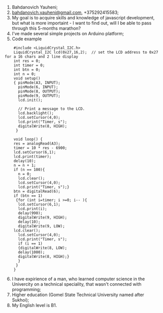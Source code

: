 1. Bahdanovich Yauheni;
2. bahdanovich.yauheni@gmail.com, +375292415583;
3. My goal is to acquire skills and knowledge of javascript development, but what is more importaint - I want to find out, will I be able to pass through this 5-months marathon?
4. I've made several simple projects on Arduino platform;
5. Code example

```
    #include <LiquidCrystal_I2C.h>
    LiquidCrystal_I2C lcd(0x27,16,2);  // set the LCD address to 0x27 for a 16 chars and 2 line display
    int res = 0;
    int timer = 0;
    int btn = 0;
    int n = 0;
    void setup()
    { pinMode(A3, INPUT);
      pinMode(6, INPUT); 
      pinMode(8, OUTPUT);
      pinMode(9, OUTPUT);
      lcd.init();                      
  
      // Print a message to the LCD.
      lcd.backlight();
      lcd.setCursor(4,0);
      lcd.print("Timer, s");
      digitalWrite(8, HIGH);
     }
    
    void loop() {
    res = analogRead(A3);
    timer = 10 * res - 6900;
    lcd.setCursor(6,1);
    lcd.print(timer);
    delay(10);
    n = n + 1;
    if (n == 100){
      n = 0;
      lcd.clear();
      lcd.setCursor(4,0);
      lcd.print("Timer, s");}
    btn = digitalRead(6);
    if (btn == 1)
     {for (int i=timer; i >=0; i-- ){
      lcd.setCursor(6,1);
      lcd.print(i);
      delay(990);
      digitalWrite(9, HIGH);
      delay(10);
      digitalWrite(9, LOW);
    lcd.clear();
      lcd.setCursor(4,0);
      lcd.print("Timer, s");
      if (i == 1)
      {digitalWrite(8, LOW);
      delay(1000);     
      digitalWrite(8, HIGH);}
      }
     }
    }
```
    
6. I have expirience of a man, who learned computer science in the Univercity on a technical speciality, that wasn't connected with programming;
7. Higher education (Gomel State Technical University named after Sukhoi);
8. My English level is B1.
